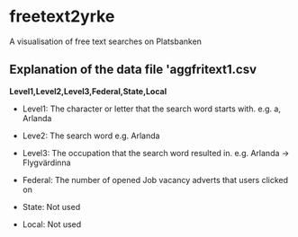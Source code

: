 # freetext2yrke

A visualisation of free text searches on Platsbanken

## Explanation of the data file 'aggfritext1.csv
**Level1,Level2,Level3,Federal,State,Local**

- Level1: The character or letter that the search word starts with. e.g. a, Arlanda

- Leve2: The search word e.g. Arlanda

- Level3: The occupation that the search word resulted in. e.g. Arlanda -> Flygvärdinna

- Federal: The number of opened Job vacancy adverts that users clicked on

- State: Not used

- Local: Not used
